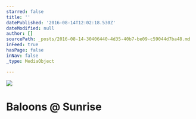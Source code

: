 ```yaml
---
starred: false
title: ''
datePublished: '2016-08-14T12:02:18.530Z'
dateModified: null
author: []
sourcePath: _posts/2016-08-14-30406440-4d35-40b7-be09-c59044d7ba48.md
inFeed: true
hasPage: false
inNav: false
_type: MediaObject

---
```

![](https://the-grid-user-content.s3-us-west-2.amazonaws.com/125d148e-7311-4615-acb7-d1f8bc019b50.jpg)

# Baloons @ Sunrise